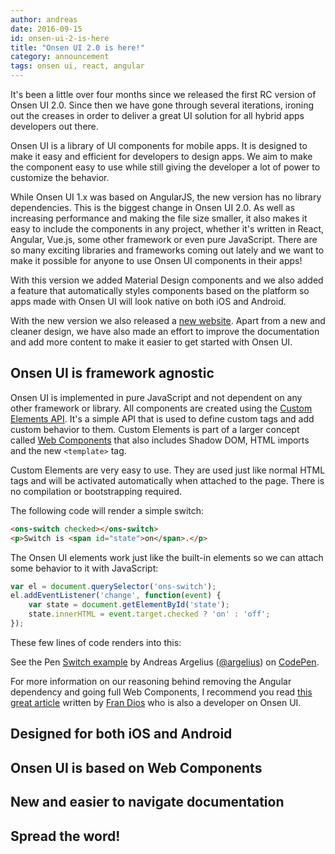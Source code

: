 ```yaml
---
author: andreas
date: 2016-09-15
id: onsen-ui-2-is-here
title: "Onsen UI 2.0 is here!"
category: announcement
tags: onsen ui, react, angular
---
```


It's been a little over four months since we released the first RC version of Onsen UI 2.0. Since then we have gone through several iterations, ironing out the creases in order to deliver a great UI solution for all hybrid apps developers out there.

Onsen UI is a library of UI components for mobile apps. It is designed to make it easy and efficient for developers to design apps. We aim to make the component easy to use while still giving the developer a lot of power to customize the behavior.

<!-- more -->

While Onsen UI 1.x was based on AngularJS, the new version has no library dependencies. This is the biggest change in Onsen UI 2.0. As well as increasing performance and making the file size smaller, it also makes it easy to include the components in any project, whether it's written in React, Angular, Vue.js, some other framework or even pure JavaScript. There are so many exciting libraries and frameworks coming out lately and we want to make it possible for anyone to use Onsen UI components in their apps!

With this version we added Material Design components and we also added a feature that automatically styles components based on the platform so apps made with Onsen UI will look native on both iOS and Android.

With the new version we also released a [new website](https://onsen.io/). Apart from a new and cleaner design, we have also made an effort to improve the documentation and add more content to make it easier to get started with Onsen UI.

## Onsen UI is framework agnostic

Onsen UI is implemented in pure JavaScript and not dependent on any other framework or library. All components are created using the [Custom Elements API](https://developer.mozilla.org/en-US/docs/Web/Web_Components/Custom_Elements). It's a simple API that is used to define custom tags and add custom behavior to them. Custom Elements is part of a larger concept called [Web Components](http://webcomponents.org/) that also includes Shadow DOM, HTML imports and the new `<template>` tag.

Custom Elements are very easy to use. They are used just like normal HTML tags and will be activated automatically when attached to the page. There is no compilation or bootstrapping required.

The following code will render a simple switch:

```html
<ons-switch checked></ons-switch>
<p>Switch is <span id="state">on</span>.</p>
```

The Onsen UI elements work just like the built-in elements so we can attach some behavior to it with JavaScript:

```javascript
var el = document.querySelector('ons-switch');
el.addEventListener('change', function(event) {
    var state = document.getElementById('state');
    state.innerHTML = event.target.checked ? 'on' : 'off';
});
```

These few lines of code renders into this:

<p data-height="300" data-theme-id="13819" data-slug-hash="bwEPVA" data-default-tab="js,result" data-user="argelius" data-embed-version="2" class="codepen">See the Pen <a href="http://codepen.io/argelius/pen/bwEPVA/">Switch example</a> by Andreas Argelius (<a href="http://codepen.io/argelius">@argelius</a>) on <a href="http://codepen.io">CodePen</a>.</p>
<script async src="//assets.codepen.io/assets/embed/ei.js"></script>

For more information on our reasoning behind removing the Angular dependency and going full Web Components, I recommend you read [this great article](/blog/onsen-ui-web-components/) written by [Fran Dios](https://twitter.com/frandiox) who is also a developer on Onsen UI.

## Designed for both iOS and Android

## Onsen UI is based on Web Components

## New and easier to navigate documentation



## Spread the word!

